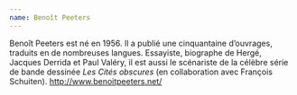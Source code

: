```yaml
---
name: Benoît Peeters
---
```

Benoît Peeters est né en 1956. Il a publié une cinquantaine d’ouvrages, traduits en de nombreuses langues. Essayiste, biographe de Hergé, Jacques Derrida et Paul Valéry, il est aussi le scénariste de la célèbre série de bande dessinée *Les Cités obscures* (en collaboration avec François Schuiten). http://www.benoitpeeters.net/